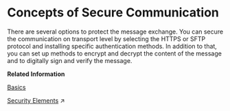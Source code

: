 <!-- loio35458089b5934f0ea49121c4ab5d6bb2 -->

# Concepts of Secure Communication

There are several options to protect the message exchange. You can secure the communication on transport level by selecting the HTTPS or SFTP protocol and installing specific authentication methods. In addition to that, you can set up methods to encrypt and decrypt the content of the message and to digitally sign and verify the message.

**Related Information**  


[Basics](basics-36839ad.md "")

[Security Elements](https://help.sap.com/viewer/368c481cd6954bdfa5d0435479fd4eaf/IAT/en-US/26e42b1d69304ce39b908fd11882e7ab.html "To set up the secure communication between a tenant and a sender/receiver system, certain security elements have to be created and - in some cases - exchanged between the involved components (the tenant on the one side and the sender/receiver system on the other side of the communication).") :arrow_upper_right:

